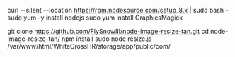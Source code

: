 curl --silent --location https://rpm.nodesource.com/setup_8.x | sudo bash -
sudo yum -y install nodejs
sudo yum install GraphicsMagick

git clone https://github.com/FlySnowIII/node-image-resize-tan.git
cd node-image-resize-tan/
npm install
sudo node resize.js /var/www/html/WhiteCrossHR/storage/app/public/com/
